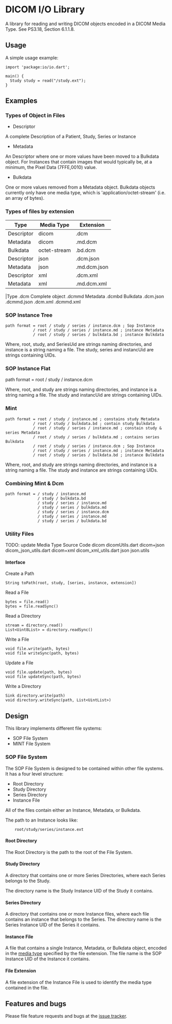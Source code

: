 # DICOM I/O Library

A library for reading and writing DICOM objects encoded in a
DICOM Media Type. See PS3.18, Section 6.1.1.8.

## Usage

A simple usage example:

    import 'package:io/io.dart';

    main() {
      Study study = read("/study.ext");
    }

## Examples

### Types of Object in Files

- Descriptor

A complete Description of a Patient, Study, Series or Instance

- Metadata

An Descriptor where one or more values have been moved to a Bulkdata object. For
Instances that contain images that would typically be, at a minimum, the Pixel
Data (7FFE,0010) value.

- Bulkdata

One or more values removed from a Metadata object. Bulkdata objects currently
only have one media type, which is 'application/octet-stream' (i.e. an array of bytes).

### Types of files by extension

| Type | Media Type | Extension |
|------|------------|-----------|
| Descriptor | dicom | .dcm |
| Metadata   | dicom | .md.dcm |
| Bulkdata   | octet-stream | .bd.dcm |
| Descriptor | json | .dcm.json |
| Metadata   | json | .md.dcm.json |
| Descriptor | xml | .dcm.xml |
| Metadata   | xml | .md.dcm.xml |


|Type .dcm Complete object .dcmmd Metadata .dcmbd Bulkdata .dcm.json .dcmmd.json
.dcm.xml .dcmmd.xml



### SOP Instance Tree

    path format = root / study / series / instance.dcm ; Sop Instance
                / root / study / series / instance.md ; instance Metadata
                / root / study / series / bulkdata.bd ; instance Bulkdata

Where, root, study, and SeriesUid are strings naming directories, and instance is a string
naming a file. The study, series and instancUid are strings containing UIDs.

### SOP Instance Flat

path format = root / study / instance.dcm

Where, root, and study are strings naming directories, and instance is a string
naming a file. The study and instancUid are strings containing UIDs.



### Mint

    path format = root / study / instance.md ; constains study Metadata
                / root / study / bulkdata.bd ; contain study Bulkdata
                / root / study / series / instance.md ; constain study & series Metadata
                / root / study / series / bulkdata.md ; contains series Bulkdata
                / root / study / series / instance.dcm ; Sop Instance
                / root / study / series / instance.md ; instance Metadata
                / root / study / series / bulkdata.bd ; instance Bulkdata

Where, root, and study are strings naming directories, and instance is a string
naming a file. The study and instance are strings containing UIDs.

### Combining Mint & Dcm

    path format = / study / instance.md
                  / study / bulkdata.bd
                  / study / series / instance.md
                  / study / series / bulkdata.md
                  / study / series / instance.dcm
                  / study / series / instance.md
                  / study / series / bulkdata.bd

### Utility Files
TODO: update
    Media Type  Source Code
    dicom       dicomUtils.dart
    dicom+json  dicom_json_utils.dart
    dicom+xml   dicom_xml_utils.dart
    json        json.utils

#### Interface

Create a Path

    String toPath(root, study, [series, instance, extension])

Read a File

    bytes = file.read()
    bytes = file.readSync()

Read a Directory

    stream = directory.read()
    List<Uint8List> = directory.readSync()

Write a File

    void file.write(path, bytes)
    void file writeSync(path, bytes)

Update a File

    void file.update(path, bytes)
    void file updateSync(path, bytes)

Write a Directory

    Sink directory.write(path)
    void directory.writeSync(path, List<UintList>)


## Design

This library implements different file systems:

- SOP File System
- MINT File System

### SOP File System

The SOP File System is designed to be contained within other
file systems. It has a four level structure:

- Root Directory
- Study Directory
- Series Directory
- Instance File

All of the files contain either an Instance, Metadata, or
Bulkdata.

The path to an Instance looks like:

        root/study/series/instance.ext

#### Root Directory

The Root Directory is the path to the root of the File
System.

#### Study Directory

A directory that contains one or more Series Directories,
where each Series belongs to the Study.

The directory name is the Study Instance UID of the Study it
contains.

#### Series Directory

A directory that contains one or more Instance files, where
each file contains an instance that belongs to the Series.
The directory name is the Series Instance UID of the Series it
contains.

#### Instance File

A file that contains a single Instance, Metadata, or
Bulkdata object, encoded in the [media type][MediaType] specified by
the file extension. The file name is the SOP Instance UID of
the Instance it contains.

#### File Extension

A file extension of the Instance File is used to identify
the media type contained in the file.



## Features and bugs

Please file feature requests and bugs at the [issue tracker][tracker].

[MediaType]:
    http://dicom.nema.org/medical/dicom/current/output/html/part18.html#sect_6.1.1
[tracker]: http://example.com/issues/replaceme
